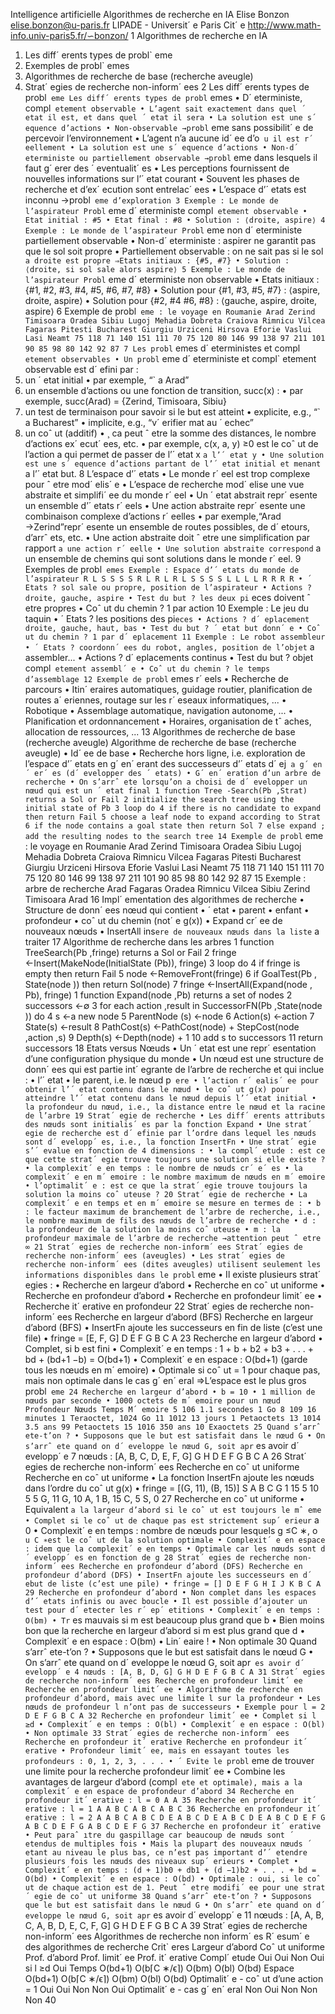 Intelligence artificielle
Algorithmes de recherche en IA
Elise Bonzon
elise.bonzon@u-paris.fr
LIPADE - Universit´
e Paris Cit´
e
http://www.math-info.univ-paris5.fr/∽bonzon/
1
Algorithmes de recherche en IA
1. Les diff´
erents types de probl`
eme
2. Exemples de probl`
emes
3. Algorithmes de recherche de base (recherche aveugle)
4. Strat´
egies de recherche non-inform´
ees
2
Les diff´
erents types de probl`
eme
Les diff´
erents types de probl`
emes
• D´
eterministe, compl`
etement observable
• L’agent sait exactement dans quel ´
etat il est, et dans quel ´
etat il sera
• La solution est une s´
equence d’actions
• Non-observable →probl`
eme sans possibilit´
e de percevoir
l’environnement
• L’agent n’a aucune id´
ee d’o`
u il est r´
eellement
• La solution est une s´
equence d’actions
• Non-d´
eterministe ou partiellement observable →probl`
eme dans
lesquels il faut g´
erer des ´
eventualit´
es
• Les perceptions fournissent de nouvelles informations sur l’´
etat
courant
• Souvent les phases de recherche et d’ex´
ecution sont entrelac´
ees
• L’espace d’´
etats est inconnu →probl`
eme d’exploration
3
Exemple : Le monde de l’aspirateur
Probl`
eme d´
eterministe compl`
etement observable
• Etat initial : #5
• Etat final : #8
• Solution : ⟨droite, aspire⟩
4
Exemple : Le monde de l’aspirateur
Probl`
eme non d´
eterministe partiellement observable
• Non-d´
eterministe : aspirer ne
garantit pas que le sol soit
propre
• Partiellement observable : on
ne sait pas si le sol `
a droite
est propre
⇒Etats initiaux : {#5, #7}
• Solution :
⟨droite, si sol sale alors
aspire⟩
5
Exemple : Le monde de l’aspirateur
Probl`
eme d´
eterministe non observable
• Etats initiaux : {#1, #2,
#3, #4, #5, #6, #7, #8}
• Solution pour {#1, #3, #5,
#7} :
⟨aspire, droite, aspire⟩
• Solution pour {#2, #4 #6,
#8} :
⟨gauche, aspire, droite,
aspire⟩
6
Exemple de probl`
eme : le voyage en Roumanie
Arad
Zerind
Timisoara
Oradea
Sibiu
Lugoj
Mehadia
Dobreta
Craiova
Rimnicu Vilcea
Fagaras
Pitesti
Bucharest
Giurgiu
Urziceni
Hirsova
Eforie
Vaslui
Lasi
Neamt
75
118
71
140
151
111
70
75
120
80
146
99
138
97
211
101
90
85
98
80
142
92
87
7
Les probl`
emes d´
eterministes et compl`
etement observables
• Un probl`
eme d´
eterministe et compl`
etement observable est d´
efini
par :
1. un ´
etat initial
• par exemple, “`
a Arad”
2. un ensemble d’actions ou une fonction de transition, succ(x) :
• par exemple, succ(Arad) = {Zerind, Timisoara, Sibiu}
3. un test de terminaison pour savoir si le but est atteint
• explicite, e.g., “`
a Bucharest”
• implicite, e.g., “v´
erifier mat au ´
echec”
4. un coˆ
ut (additif)
• ¸
ca peut ˆ
etre la somme des distances, le nombre d’actions ex´
ecut´
ees,
etc.
• par exemple, c(x, a, y) ≥0 est le coˆ
ut de l’action a qui permet de
passer de l’´
etat x `
a l’´
etat y
• Une solution est une s´
equence d’actions partant de l’´
etat initial et
menant `
a l’´
etat but.
8
L’espace d’´
etats
• Le monde r´
eel est trop complexe pour ˆ
etre mod´
elis´
e
• L’espace de recherche mod´
elise une vue abstraite et simplifi´
ee du
monde r´
eel
• Un ´
etat abstrait repr´
esente un ensemble d’´
etats r´
eels
• Une action abstraite repr´
esente une combinaison complexe
d’actions r´
eelles
• par exemple,“Arad →Zerind”repr´
esente un ensemble de routes
possibles, de d´
etours, d’arrˆ
ets, etc.
• Une action abstraite doit ˆ
etre une simplification par rapport `
a une
action r´
eelle
• Une solution abstraite correspond `
a un ensemble de chemins qui
sont solutions dans le monde r´
eel.
9
Exemples de probl`
emes
Exemple : Espace d’´
etats du monde de l’aspirateur
R
L
S
S
S
S
R
L
R
L
R
L
S
S
S
S
L
L
L
L
R
R
R
R
• ´
Etats ? sol sale ou propre, position de l’aspirateur
• Actions ? droite, gauche, aspire
• Test du but ? les deux pi`
eces doivent ˆ
etre propres
• Coˆ
ut du chemin ? 1 par action
10
Exemple : Le jeu du taquin
• ´
Etats ? les positions des pi`
eces
• Actions ? d´
eplacement droite, gauche, haut, bas
• Test du but ? ´
etat but donn´
e
• Coˆ
ut du chemin ? 1 par d´
eplacement
11
Exemple : Le robot assembleur
• ´
Etats ? coordonn´
ees du robot, angles, position de l’objet `
a
assembler...
• Actions ? d´
eplacements continus
• Test du but ? objet compl`
etement assembl´
e
• Coˆ
ut du chemin ? le temps d’assemblage
12
Exemple de probl`
emes r´
eels
• Recherche de parcours
• Itin´
eraires automatiques, guidage routier, planification de routes
a´
eriennes, routage sur les r´
eseaux informatiques, ...
• Robotique
• Assemblage automatique, navigation autonome, ...
• Planification et ordonnancement
• Horaires, organisation de tˆ
aches, allocation de ressources, ...
13
Algorithmes de recherche de
base (recherche aveugle)
Algorithme de recherche de base (recherche aveugle)
• Id´
ee de base
• Recherche hors ligne, i.e. exploration de l’espace d’´
etats en g´
en´
erant
des successeurs d’´
etats d´
ej`
a g´
en´
er´
es (d´
evelopper des ´
etats)
• G´
en´
eration d’un arbre de recherche
• On s’arrˆ
ete lorsqu’on a choisi de d´
evelopper un nœud qui est un
´
etat final
1
function
Tree -Search(Pb ,Strat) returns a Sol or Fail
2
initialize
the
search
tree
using
the
initial
state of Pb
3
loop do
4
if there is no
candidate
to expand
then
return
Fail
5
choose a leaf
node to expand
according
to Strat
6
if the
node
contains a goal
state
then
return
Sol
7
else
expand ; add the
resulting
nodes to the
search
tree
14
Exemple de probl`
eme : le voyage en Roumanie
Arad
Zerind
Timisoara
Oradea
Sibiu
Lugoj
Mehadia
Dobreta
Craiova
Rimnicu Vilcea
Fagaras
Pitesti
Bucharest
Giurgiu
Urziceni
Hirsova
Eforie
Vaslui
Lasi
Neamt
75
118
71
140
151
111
70
75
120
80
146
99
138
97
211
101
90
85
98
80
142
92
87
15
Exemple : arbre de recherche
Arad
Fagaras
Oradea
Rimnicu Vilcea
Sibiu
Zerind
Timisoara
Arad
16
Impl´
ementation des algorithmes de recherche
• Structure de donn´
ees nœud qui contient
• ´
etat
• parent
• enfant
• profondeur
• coˆ
ut du chemin (not´
e g(x))
• Expand cr´
ee de nouveaux nœuds
• InsertAll ins`
ere de nouveaux nœuds dans la liste `
a traiter
17
Algorithme de recherche dans les arbres
1
function
TreeSearch(Pb ,fringe) returns a Sol or Fail
2
fringe ←Insert(MakeNode(InitialState (Pb)), fringe)
3
loop do
4
if fringe is empty
then
return
Fail
5
node ←RemoveFront(fringe)
6
if
GoalTest(Pb , State(node )) then
return
Sol(node)
7
fringe ←InsertAll(Expand(node , Pb), fringe)
1
function
Expand(node ,Pb) returns a set of nodes
2
successors ←∅
3
for
each
action ,result in
SuccessorFN(Pb ,State(node )) do
4
s ←a new
node
5
ParentNode (s) ←node
6
Action(s) ←action
7
State(s) ←result
8
PathCost(s) ←PathCost(node) + StepCost(node ,action ,s)
9
Depth(s) ←Depth(node) + 1
10
add s to
successors
11
return
successors
18
Etats versus Nœuds
• Un ´
etat est une repr´
esentation d’une configuration physique du
monde
• Un nœud est une structure de donn´
ees qui est partie int´
egrante de
l’arbre de recherche et qui inclue :
• l’´
etat
• le parent, i.e. le nœud p`
ere
• l’action r´
ealis´
ee pour obtenir l’´
etat contenu dans le nœud
• le coˆ
ut g(x) pour atteindre l’´
etat contenu dans le nœud depuis l’´
etat
initial
• la profondeur du nœud, i.e., la distance entre le nœud et la racine de
l’arbre
19
Strat´
egie de recherche
• Les diff´
erents attributs des nœuds sont initialis´
es par la fonction
Expand
• Une strat´
egie de recherche est d´
efinie par l’ordre dans lequel les
nœuds sont d´
evelopp´
es, i.e., la fonction InsertFn
• Une strat´
egie s’´
evalue en fonction de 4 dimensions :
• la compl´
etude : est ce que cette strat´
egie trouve toujours une
solution si elle existe ?
• la complexit´
e en temps : le nombre de nœuds cr´
e´
es
• la complexit´
e en m´
emoire : le nombre maximum de nœuds en
m´
emoire
• l’optimalit´
e : est ce que la strat´
egie trouve toujours la solution la
moins coˆ
uteuse ?
20
Strat´
egie de recherche
• La complexit´
e en temps et en m´
emoire se mesure en termes de :
• b : le facteur maximum de branchement de l’arbre de recherche,
i.e., le nombre maximum de fils des nœuds de l’arbre de recherche
• d : la profondeur de la solution la moins coˆ
uteuse
• m : la profondeur maximale de l’arbre de recherche
→attention peut ˆ
etre ∞
21
Strat´
egies de recherche
non-inform´
ees
Strat´
egies de recherche non-inform´
ees (aveugles)
• Les strat´
egies de recherche non-inform´
ees (dites aveugles) utilisent
seulement les informations disponibles dans le probl`
eme
• Il existe plusieurs strat´
egies :
• Recherche en largeur d’abord
• Recherche en coˆ
ut uniforme
• Recherche en profondeur d’abord
• Recherche en profondeur limit´
ee
• Recherche it´
erative en profondeur
22
Strat´
egies de recherche
non-inform´
ees
Recherche en largeur d’abord (BFS)
Recherche en largeur d’abord (BFS)
• InsertFn ajoute les successeurs en fin de liste (c’est une file)
• fringe = [E, F, G]
D
E
F
G
B
C
A
23
Recherche en largeur d’abord
• Complet, si b est fini
• Complexit´
e en temps :
1 + b + b2 + b3 + . . . + bd + (bd+1 −b) = O(bd+1)
• Complexit´
e en espace : O(bd+1) (garde tous les nœuds en m´
emoire)
• Optimale si coˆ
ut = 1 pour chaque pas, mais non optimale dans le
cas g´
en´
eral
⇒L’espace est le plus gros probl`
eme
24
Recherche en largeur d’abord
• b = 10
• 1 million de nœuds par seconde
• 1000 octets de m´
emoire pour un nœud
Profondeur
Nœuds
Temps
M´
emoire
5
106
1.1 secondes
1 Go
8
109
16 minutes
1 Teraoctet, 1024 Go
11
1012
13 jours
1 Petaoctets
13
1014
3.5 ans
99 Petaoctets
15
1016
350 ans
10 Exaoctets
25
Quand s’arrˆ
ete-t’on ?
• Supposons que le but est satisfait dans le nœud G
• On s’arrˆ
ete quand on d´
eveloppe le nœud G, soit apr`
es avoir
d´
evelopp´
e 7 nœuds : [A, B, C, D, E, F, G]
G
H
D
E
F
G
B
C
A
26
Strat´
egies de recherche
non-inform´
ees
Recherche en coˆ
ut uniforme
Recherche en coˆ
ut uniforme
• La fonction InsertFn ajoute les nœuds dans l’ordre du coˆ
ut g(x)
• fringe = [(G, 11), (B, 15)]
S
A
B
C
G
1
15
5
10
5
5
G, 11
G, 10
A, 1
B, 15
C, 5
S, 0
27
Recherche en coˆ
ut uniforme
• Equivalent `
a la largeur d’abord si le coˆ
ut est toujours le mˆ
eme
• Complet si le coˆ
ut de chaque pas est strictement sup´
erieur `
a 0
• Complexit´
e en temps : nombre de nœuds pour lesquels g ≤C ∗, o`
u
C ∗est le coˆ
ut de la solution optimale
• Complexit´
e en espace : idem que la complexit´
e en temps
• Optimale car les nœuds sont d´
evelopp´
es en fonction de g
28
Strat´
egies de recherche
non-inform´
ees
Recherche en profondeur d’abord (DFS)
Recherche en profondeur d’abord (DFS)
• InsertFn ajoute les successeurs en d´
ebut de liste (c’est une pile)
• fringe = []
D
E
F
G
H
I J
K
B
C
A
29
Recherche en profondeur d’abord
• Non complet dans les espaces d’´
etats infinis ou avec boucle
• Il est possible d’ajouter un test pour d´
etecter les r´
ep´
etitions
• Complexit´
e en temps : O(bm)
• Tr`
es mauvais si m est beaucoup plus grand que b
• Bien moins bon que la recherche en largeur d’abord si m est plus
grand que d
• Complexit´
e en espace : O(bm)
• Lin´
eaire !
• Non optimale
30
Quand s’arrˆ
ete-t’on ?
• Supposons que le but est satisfait dans le nœud G
• On s’arrˆ
ete quand on d´
eveloppe le nœud G, soit apr`
es avoir
d´
evelopp´
e 4 nœuds : [A, B, D, G]
G
H
D
E
F
G
B
C
A
31
Strat´
egies de recherche
non-inform´
ees
Recherche en profondeur limit´
ee
Recherche en profondeur limit´
ee
• Algorithme de recherche en profondeur d’abord, mais avec une limite
l sur la profondeur
• Les nœuds de profondeur l n’ont pas de successeurs
• Exemple pour l = 2
D
E
F
G
B
C
A
32
Recherche en profondeur limit´
ee
• Complet si l ≥d
• Complexit´
e en temps : O(bl)
• Complexit´
e en espace : O(bl)
• Non optimale
33
Strat´
egies de recherche
non-inform´
ees
Recherche en profondeur it´
erative
Recherche en profondeur it´
erative
• Profondeur limit´
ee, mais en essayant toutes les profondeurs : 0, 1, 2,
3, . . .
• ´
Evite le probl`
eme de trouver une limite pour la recherche profondeur
limit´
ee
• Combine les avantages de largeur d’abord (compl`
ete et optimale),
mais a la complexit´
e en espace de profondeur d’abord
34
Recherche en profondeur it´
erative : l = 0
A
A
35
Recherche en profondeur it´
erative : l = 1
A
A
B
C
A
B
C
A
B
C
36
Recherche en profondeur it´
erative : l = 2
A
A
B
C
A
B
C
D
E
A
B
C
D
E
A
B
C
D
E
A
B
C
D
E
F
G
A
B
C
D
E
F
G
A
B
C
D
E
F
G
37
Recherche en profondeur it´
erative
• Peut paraˆ
ıtre du gaspillage car beaucoup de nœuds sont ´
etendus de
multiples fois
• Mais la plupart des nouveaux nœuds ´
etant au niveau le plus bas, ce
n’est pas important d’´
etendre plusieurs fois les nœuds des niveaux
sup´
erieurs
• Complet
• Complexit´
e en temps :
(d + 1)b0 + db1 + (d −1)b2 + . . . + bd = O(bd)
• Complexit´
e en espace : O(bd)
• Optimale : oui, si le coˆ
ut de chaque action est de 1. Peut ˆ
etre
modifi´
ee pour une strat´
egie de coˆ
ut uniforme
38
Quand s’arrˆ
ete-t’on ?
• Supposons que le but est satisfait dans le nœud G
• On s’arrˆ
ete quand on d´
eveloppe le nœud G, soit apr`
es avoir
d´
evelopp´
e 11 nœuds : [A, A, B, C, A, B, D, E, C, F, G]
G
H
D
E
F
G
B
C
A
39
Strat´
egies de recherche
non-inform´
ees
Algorithmes de recherche non inform´
es
R´
esum´
e des algorithmes de recherche
Crit`
eres
Largeur
d’abord
Coˆ
ut
uniforme
Prof.
d’abord
Prof.
limit´
ee
Prof.
it´
erative
Compl´
etude
Oui
Oui
Non
Oui si
l ≥d
Oui
Temps
O(bd+1)
O(b⌈C ∗/ϵ⌉)
O(bm)
O(bl)
O(bd)
Espace
O(bd+1)
O(b⌈C ∗/ϵ⌉)
O(bm)
O(bl)
O(bd)
Optimalit´
e -
coˆ
ut d’une
action = 1
Oui
Oui
Non
Non
Oui
Optimalit´
e -
cas g´
en´
eral
Non
Oui
Non
Non
Non
40
